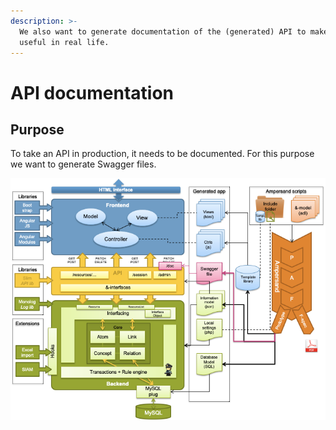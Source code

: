```yaml
---
description: >-
  We also want to generate documentation of the (generated) API to make it more
  useful in real life.
---
```


# API documentation

## Purpose

To take an API in production, it needs to be documented. For this purpose we want to generate Swagger files.

![Generating a Swagger file](../.gitbook/assets/untitled-diagram-8.png)

